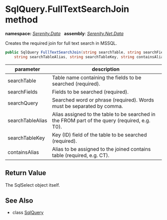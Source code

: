 # SqlQuery.FullTextSearchJoin method
**namespace:** *[Serenity.Data](../../README.md#serenity.data-namespace)*   **assembly**: *[Serenity.Net.Data](../../README.md)*

Creates the required join for full text search in MSSQL.

```csharp
public SqlQuery FullTextSearchJoin(string searchTable, string searchFields, string searchQuery, 
    string searchTableAlias, string searchTableKey, string containsAlias)
```

| parameter | description |
| --- | --- |
| searchTable | Table name containing the fields to be searched (required). |
| searchFields | Fields to be searched (required). |
| searchQuery | Searched word or phrase (required). Words must be separated by comma. |
| searchTableAlias | Alias assigned to the table to be searched in the FROM part of the query (required, e.g. T0). |
| searchTableKey | Key (ID) field of the table to be searched (required). |
| containsAlias | Alias to be assigned to the joined contains table (required, e.g. CT). |

## Return Value

The SqlSelect object itself.

## See Also

* class [SqlQuery](../SqlQuery.md)